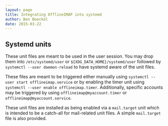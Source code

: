 ```yaml
---
layout: page
title: Integrating OfflineIMAP into systemd
author: Ben Boeckel
date: 2015-03-22
---
```


<!-- This file is copied to the website by script. -->


## Systemd units

These unit files are meant to be used in the user session. You may drop them into `/etc/systemd/user` or `${XDG_DATA_HOME}/systemd/user` followed by `systemctl --user daemon-reload` to have systemd aware of the unit files.

These files are meant to be triggered either manually using `systemctl --user start offlineimap.service` or by enabling the timer unit using `systemctl --user enable offlineimap.timer`. Additionally, specific accounts may be triggered by using `offlineimap@myaccount.timer` or `offlineimap@myaccount.service`.

These unit files are installed as being enabled via a `mail.target` unit which is intended to be a catch-all for mail-related unit files. A simple `mail.target` file is also provided.
